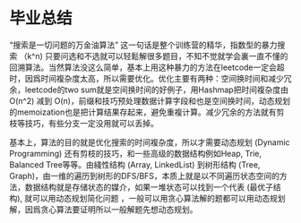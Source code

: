 # 毕业总结

“搜索是一切问题的万金油算法” 这一句话是整个训练营的精华，指数型的暴力搜索 （k^n) 只要问选和不选就可以轻鬆解很多题目，不知不觉就学会裏一直不懂的回溯算法。当然算法没这么简单，基本上用这种暴力的方法在leetcode一定会超时，因爲时间複杂度太高，所以需要优化。优化主要有两种：空间换时间和减少冗余，leetcode的two sum就是空间换时间的好例子，用Hashmap把时间複杂度由 O(n^2) 减到 O(n)，前缀和技巧预处理数据计算字段和也是空间换时间，动态规划的memoization也是把计算结果存起来，避免重複计算。减少冗余的方法就有剪枝等技巧，有些分支一定没用就可以丢掉。

基本上，算法的目的就是优化搜索的时间複杂度，所以才需要动态规划 (Dynamic Programming) 还有剪枝的技巧，和一些高级的数据结构例如Heap, Trie, Balanced Tree等等。由綫性结构 (Array, LinkedList) 到树形结构 (Tree, Graph)，由一维的遍历到树形的DFS/BFS，本质上就是以不同遍历状态空间的方法，数据结构就是存储状态的媒介，如果一堆状态可以找到一个代表 (最优子结构), 就可以用动态规划简化问题 ，一般可以用贪心算法解的题都可以用动态规划解，因爲贪心算法要证明所以一般解题先想动态规划。
